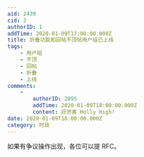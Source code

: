```yaml
---
aid: 2439
cid: 2
authorID: 1
addTime: 2020-01-09T17:00:00.000Z
title: 折叠功能和回帖不顶帖用户组已上线
tags:
    - 用户组
    - 不顶
    - 回帖
    - 折叠
    - 上线
comments:
    -
        authorID: 2895
        addTime: 2020-01-09T18:00:00.000Z
        content: 好厉害 Holly High!
date: 2020-01-09T18:00:00.000Z
category: 时政
---
```


如果有争议操作出现，各位可以提 RFC。
